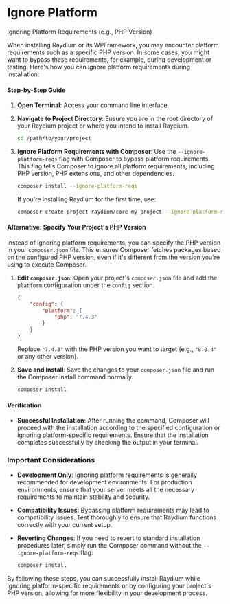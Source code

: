 # Ignore Platform

Ignoring Platform Requirements (e.g., PHP Version)

When installing Raydium or its WPFramework, you may encounter platform requirements such as a specific PHP version. In some cases, you might want to bypass these requirements, for example, during development or testing. Here's how you can ignore platform requirements during installation:

#### Step-by-Step Guide

1. **Open Terminal**: Access your command line interface.

2. **Navigate to Project Directory**: Ensure you are in the root directory of your Raydium project or where you intend to install Raydium.

   ```sh
   cd /path/to/your/project
   ```

3. **Ignore Platform Requirements with Composer**: Use the `--ignore-platform-reqs` flag with Composer to bypass platform requirements. This flag tells Composer to ignore all platform requirements, including PHP version, PHP extensions, and other dependencies.

   ```sh
   composer install --ignore-platform-reqs
   ```

   If you're installing Raydium for the first time, use:

   ```sh
   composer create-project raydium/core my-project --ignore-platform-reqs
   ```

#### Alternative: Specify Your Project's PHP Version

Instead of ignoring platform requirements, you can specify the PHP version in your `composer.json` file. This ensures Composer fetches packages based on the configured PHP version, even if it's different from the version you're using to execute Composer.

1. **Edit `composer.json`**: Open your project's `composer.json` file and add the `platform` configuration under the `config` section.

   ```json
   {
       "config": {
           "platform": {
               "php": "7.4.3"
           }
       }
   }
   ```

   Replace `"7.4.3"` with the PHP version you want to target (e.g., `"8.0.4"` or any other version).

2. **Save and Install**: Save the changes to your `composer.json` file and run the Composer install command normally.

   ```sh
   composer install
   ```

#### Verification

- **Successful Installation**: After running the command, Composer will proceed with the installation according to the specified configuration or ignoring platform-specific requirements. Ensure that the installation completes successfully by checking the output in your terminal.

### Important Considerations

- **Development Only**: Ignoring platform requirements is generally recommended for development environments. For production environments, ensure that your server meets all the necessary requirements to maintain stability and security.

- **Compatibility Issues**: Bypassing platform requirements may lead to compatibility issues. Test thoroughly to ensure that Raydium functions correctly with your current setup.

- **Reverting Changes**: If you need to revert to standard installation procedures later, simply run the Composer command without the `--ignore-platform-reqs` flag:

  ```sh
  composer install
  ```

By following these steps, you can successfully install Raydium while ignoring platform-specific requirements or by configuring your project's PHP version, allowing for more flexibility in your development process.
